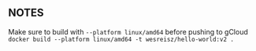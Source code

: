 ## NOTES
Make sure to build with `--platform linux/amd64` before pushing to gCloud
`docker build --platform linux/amd64 -t wesreisz/hello-world:v2 .`
